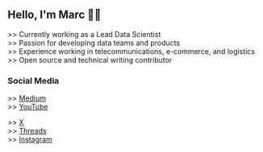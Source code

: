## Hello, I'm Marc 👋🏼
\>> Currently working as a Lead Data Scientist<br />
\>> Passion for developing data teams and products<br />
\>> Experience working in telecommunications, e-commerce, and logistics<br />
\>> Open source and technical writing contributor<br />
<!--- \>> Sharing my knowledge and experience through social listed below 👇 --->

### Social Media
\>> [Medium](https://marccodess.medium.com/) <br />
\>> [YouTube](https://www.youtube.com/@marccodess) <br />

\>> [X](https://twitter.com/marccodess) <br />
\>> [Threads](https://www.threads.net/@marccodess) <br />
\>> [Instagram](https://instagram.com/marccodess) <br />

<!--- [<img align="left" alt="marccodess.com" width="22px" src="https://raw.githubusercontent.com/iconic/open-iconic/master/svg/globe.svg" />][website]--->
<!--- [<img align="left" alt="marccodess | YouTube" width="22px" src="https://cdn.jsdelivr.net/npm/simple-icons@v3/icons/youtube.svg" />][youtube]--->
<!--- [<img align="left" alt="marccodess | Twitter" width="22px" src="https://cdn.jsdelivr.net/npm/simple-icons@v3/icons/twitter.svg" />][x]--->
<!--- [<img align="left" alt="marccodess | LinkedIn" width="22px" src="https://cdn.jsdelivr.net/npm/simple-icons@v3/icons/linkedin.svg" />][linkedin]--->
<!--- [<img align="left" alt="marccodess | Instagram" width="22px" src="https://cdn.jsdelivr.net/npm/simple-icons@v3/icons/instagram.svg" />][instagram]--->
<!--- <br /> --->
<!--- [website]: https://marccodess.com --->
<!--- [instagram]: https://instagram.com/marccodess--->
<!--- [x]: https://twitter.com/marccodess--->
<!--- <br /> --->

<!--- ### GitHub Statistics --->
<!--- ![Marcs's GitHub stats](https://github-readme-stats.vercel.app/api?username=marccodess&count_private=true&show_icons=true&theme=transparent) --->
